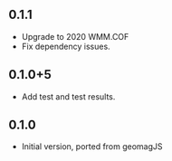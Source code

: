 ## 0.1.1

- Upgrade to 2020 WMM.COF
- Fix dependency issues.

## 0.1.0+5

- Add test and test results.

## 0.1.0

- Initial version, ported from geomagJS
